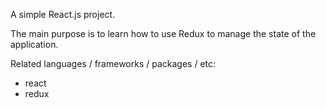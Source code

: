 A simple React.js project. 

The main purpose is to learn how to use Redux to manage the state of the application. 

Related languages / frameworks / packages / etc: 
- react
- redux

